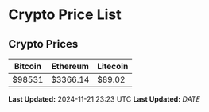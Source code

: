 # Crypto Price List

## Crypto Prices
| Bitcoin | Ethereum | Litecoin |
| ------- | -------- | -------- |
| $98531 | $3366.14 | $89.02 |
**Last Updated:** 2024-11-21 23:23 UTC
**Last Updated:** $DATE$
